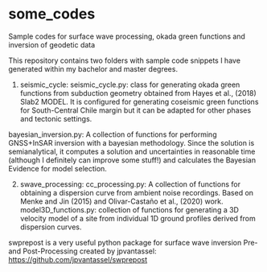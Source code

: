 # some_codes
Sample codes  for surface wave processing, okada green functions and inversion of geodetic data 


This repository contains two folders with sample code snippets I have generated within my bachelor and master degrees.

1) seismic_cycle:
seismic_cycle.py: class for generating okada green functions from subduction geometry obtained from Hayes et al., (2018) Slab2 MODEL. It is configured for generating coseismic green functions for South-Central Chile margin but it can be adapted for other phases and tectonic settings.

bayesian_inversion.py: A collection of functions for performing GNSS+InSAR inversion with a bayesian methodology. Since the solution is semianalytical, it computes a solution and uncertainties in reasonable time (although I definitely can improve some stuff!) and calculates the Bayesian Evidence for model selection.

2) swave_processing:
cc_processing.py: A collection of functions for obtaining a dispersion curve from ambient noise recordings. Based on Menke and Jin (2015) and Olivar-Castaño et al., (2020) work.
model3D_functions.py: collection of functions for generating a 3D velocity model of a site from individual 1D ground profiles derived from dispersion curves. 


swprepost is a very useful python package for surface wave inversion Pre- and Post-Processing
created by jpvantassel: https://github.com/jpvantassel/swprepost


